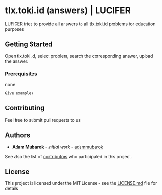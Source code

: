 # tlx.toki.id (answers) | LUCIFER

LUFICER tries to provide all answers to all tlx.toki.id problems for education purposes 

## Getting Started

Open tlx.toki.id, select problem, search the corresponding answer, upload the answer.   

### Prerequisites

none

```
Give examples
```

## Contributing

Feel free to submit pull requests to us. 

## Authors

* **Adam Mubarok** - *Initial work* - [adammubarok](https://github.com/adammubarok)

See also the list of [contributors](https://github.com/your/project/contributors) who participated in this project.

## License

This project is licensed under the MIT License - see the [LICENSE.md](LICENSE.md) file for details
